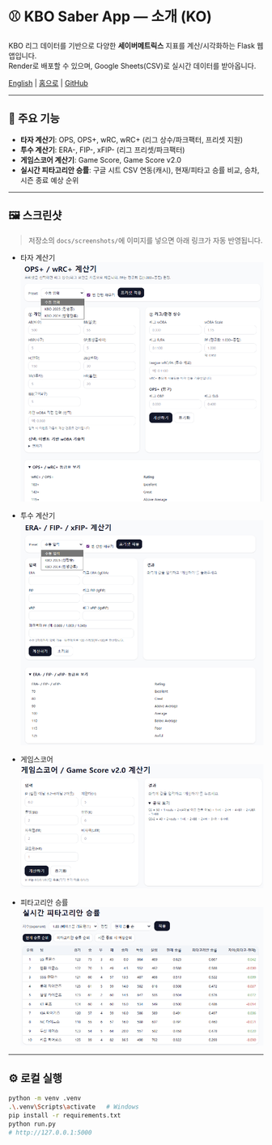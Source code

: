 <!-- docs/ko/index.md -->
# ⚾ KBO Saber App — 소개 (KO)

KBO 리그 데이터를 기반으로 다양한 **세이버메트릭스** 지표를 계산/시각화하는 Flask 웹 앱입니다.  
Render로 배포할 수 있으며, Google Sheets(CSV)로 실시간 데이터를 받아옵니다.

[English](../en/index.md) | [홈으로](../index.md) | [GitHub](../../README.md)

---

## 🚀 주요 기능
- **타자 계산기**: OPS, OPS+, wRC, wRC+ (리그 상수/파크팩터, 프리셋 지원)
- **투수 계산기**: ERA-, FIP-, xFIP- (리그 프리셋/파크팩터)
- **게임스코어 계산기**: Game Score, Game Score v2.0
- **실시간 피타고리안 승률**: 구글 시트 CSV 연동(캐시), 현재/피타고 승률 비교, 승차, 시즌 종료 예상 순위

---

## 🖼️ 스크린샷
> 저장소의 `docs/screenshots/`에 이미지를 넣으면 아래 링크가 자동 반영됩니다.

- 타자 계산기  
  ![calc_hitter](../screenshots/calc_hitter.png)

- 투수 계산기  
  ![calc_pitcher](../screenshots/calc_pitcher.png)

- 게임스코어  
  ![calc_gamescore](../screenshots/calc_gamescore.png)

- 피타고리안 승률  
  ![pythagorean](../screenshots/pythagorean.png)

---

## ⚙️ 로컬 실행
```bash
python -m venv .venv
.\.venv\Scripts\activate   # Windows
pip install -r requirements.txt
python run.py
# http://127.0.0.1:5000
